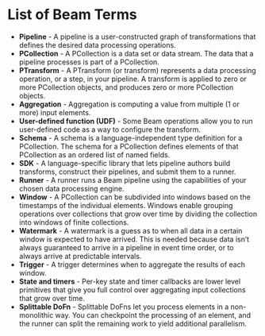 # List of Beam Terms

- **Pipeline** - A pipeline is a user-constructed graph of transformations that defines the desired data processing operations.
- **PCollection** - A PCollection is a data set or data stream. The data that a pipeline processes is part of a PCollection.
- **PTransform** - A PTransform (or transform) represents a data processing operation, or a step, in your pipeline. A transform is applied to zero or more PCollection objects, and produces zero or more PCollection objects.
- **Aggregation** - Aggregation is computing a value from multiple (1 or more) input elements.
- **User-defined function (UDF)** - Some Beam operations allow you to run user-defined code as a way to configure the transform.
- **Schema** - A schema is a language-independent type definition for a PCollection. The schema for a PCollection defines elements of that PCollection as an ordered list of named fields.
- **SDK** - A language-specific library that lets pipeline authors build transforms, construct their pipelines, and submit them to a runner.
- **Runner** - A runner runs a Beam pipeline using the capabilities of your chosen data processing engine.
- **Window** - A PCollection can be subdivided into windows based on the timestamps of the individual elements. Windows enable grouping operations over collections that grow over time by dividing the collection into windows of finite collections.
- **Watermark** - A watermark is a guess as to when all data in a certain window is expected to have arrived. This is needed because data isn’t always guaranteed to arrive in a pipeline in event time order, or to always arrive at predictable intervals.
- **Trigger** - A trigger determines when to aggregate the results of each window.
- **State and timers** - Per-key state and timer callbacks are lower level primitives that give you full control over aggregating input collections that grow over time.
- **Splittable DoFn** - Splittable DoFns let you process elements in a non-monolithic way. You can checkpoint the processing of an element, and the runner can split the remaining work to yield additional parallelism.